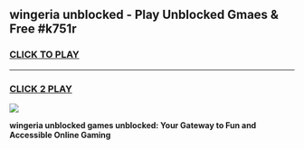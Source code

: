 
## wingeria unblocked - Play Unblocked Gmaes & Free #k751r
<h3>
<a href="https://news.freeplayer.one?title=wingeria_unblocked&ref=24F">CLICK TO PLAY</a></h3>
<hr>

<h3>
<a href="https://news.freeplayer.one?title=wingeria_unblocked&ref=24F">CLICK 2 PLAY</a>
  
</h3>

<a href="https://news.freeplayer.one?title=wingeria_unblocked&ref=24F/"><img src="https://clearcache.store/games.png"></a>


**wingeria unblocked games unblocked: Your Gateway to Fun and Accessible Online Gaming**
